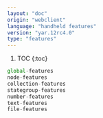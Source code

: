 ```yaml
---
layout: "doc"
origin: "webclient"
language: "handheld features"
version: "yar.12rc4.0"
type: "features"
---
```


1. TOC
{:toc}

```js
global-features
node-features
collection-features
stategroup-features
number-features
text-features
file-features
```
